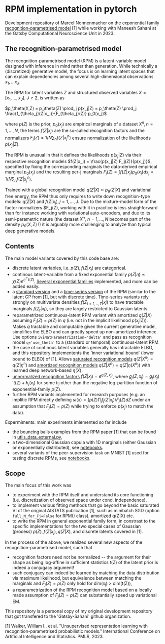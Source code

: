 # RPM implementation in pytorch

Development repository of Marcel Nonnenmacher on the exponential family [recognition-parametrised model](https://proceedings.mlr.press/v206/walker23a.html) [1] while working with Maneesh Sahani at the Gatsby Computational Neuroscience Unit in 2023.

## The recognition-parametrised model

The recognition-parametrised model (RPM) is a latent-variable model designed with inference in mind rather than generation. While technically a (discretized) generative model, the focus is on learning latent spaces that can explain dependencies among several high-dimensional observations $x_1, \ldots x_J$. 

The RPM for latent variables $Z$ and structured observed variables $X = [x_1, \ldots, x_J]$, $J\geq{}2$, is written as 

$p_\theta(X,Z) = p_\theta(Z) \prod_j p(x_j|Z) = p_\theta(Z) \prod_j \frac{f_{\theta_j}(Z|x_j)}{F_{\theta_j}(Z)} p_0(x_j)$

where $p(Z)$ is the prior, $p_0(x_j)$ are empirical marginals of a dataset $X^n, n=1,\ldots, N$, the terms $f(Z|x_j)$ are the so-called recognition factors and the normalizers $F_j(Z) = 1/N \sum_n f(Z|x_j^n)$ ensure normalization of the likelihoods $p(x_j|Z)$.

The RPM is unusual in that it defines the likelihoods $p(x_j|Z)$ via their respective recognition models $f(Z|x_j) = \frac{p(x_j|Z) F_j(Z)}{p(x_j)}$, specified by fixing the corresponding marginals the data-derived empirical marginal $p_0(x_j)$ and the resulting per-j marginals $F_j(Z) = \int f(Z|x_j) p_0(x_j) dx_j = 1/N \sum_n f(Z|x_j^n)$. 

Trained with a global recognition model $q(Z|X) \approx p_\theta(Z|X)$ and variational free energy, the RPM thus only requires to write down recognition-type models: $q(Z|X)$ and $f(Z|x_j), j=1,\ldots,J$. Due to the mixture-model form of the factor normalizers $F_j(Z), working with it in practice is less straighforward than for instance working with variational auto-encoders, and due to its semi-parametric nature (the dataset $X^n$, $n=1,\ldots,N$ becomes part of the density $p_\theta(X,Z)$ !) it is arguably more challenging to analyze than typical deep generative models.

## Contents

The main model variants covered by this code base are:
- discrete latent variables, i.e. $p(Z), f(Z|x_j)$ are categorical. 
- continous latent-variable from a fixed exponential family $p(Z|\eta) \propto \chi(Z) e^{\eta^\top{}t(Z)}$. [Several exponential families](https://github.com/mnonnenm/torchRPM/blob/main/expFam.py) implemented, and more can be added easily.
- a [standard version](https://github.com/mnonnenm/torchRPM/blob/ceac9b6e1c79ca3c2be1dfd0363b411be73f5906/rpm.py#L8) and a [time-series version](https://github.com/mnonnenm/torchRPM/blob/ceac9b6e1c79ca3c2be1dfd0363b411be73f5906/rpm.py#L247) of the RPM (similar to the latent GP from [1], but with discrete time). Time-series variants rely strongly on multivariate densities $f(Z_{t=1,..,T}|xj)$ to have tractable marginals $f(Z_t|xj)$, so they are largely restricted to Gaussian latents.
- reparametrized continuous-latent RPM variant with amortized $q(Z|X)$ assuming $F_j(Z) = p(Z)$ in $q$ (i.e. not in the implicit likelihood $p(x_j|Z)$). Makes $q$ tractable and computable given the current generative model, simplifies the ELBO and can greatly speed up non-amortized inference. Use options ``iviNatParametrization='delta'`` and pass as recognition model ``q='use_theta'`` to a (standard or temporal) continuous-latent RPM.
- the case of continous latent variables generally has intractable ELBO, and this repository implementents the `inner variational bound' (lower bound to ELBO) of [1]. Allows [saturated recognition models](https://github.com/mnonnenm/torchRPM/blob/ceac9b6e1c79ca3c2be1dfd0363b411be73f5906/expFam.py#L139) $q(Z|X^n) = q(Z|\eta^n)$ and [amortized recognition models](https://github.com/mnonnenm/torchRPM/blob/ceac9b6e1c79ca3c2be1dfd0363b411be73f5906/expFam.py#L163) $q(Z|X^n) = q(Z|\eta(X^n))$ with learned deep network-based $\eta(X)$.
- [unnormalized recognition factors](https://github.com/mnonnenm/torchRPM/blob/950deec56cc8a3e5e10dcd3df722b15cbc7abff6/discreteRPM.py#L360) $f(Z|x_j) = e^{g(Z,x_j)}$, where $g_j(Z,x_j) = g_j(x_j)'t(Z) + h_j(x_j)$ for some $h_j$ other than the negative log-partition function of exponential-family $p(Z)$.
- further RPM variants implemented for research purposes (e.g. an implitic RPM directly defining $\omega(x) = \int p(Z) \prod_j f_j(Z|x_j)/F_j(Z) dZ$ under an assumption that $F_j(Z)=p(Z)$ while trying to enforce $p(x_j)$ to match the data).
  
Expermiments: main experiments imlemented so far include 
- the bouncing balls examples from the RPM paper [1] that can be found in [utils_data_external.py](https://github.com/mnonnenm/torchRPM/blob/main/utils_data_external.py), 
- a two-dimensional Gaussian copula with 1D marginals (either Gaussian or exponentially distributed), see [notebooks](https://github.com/mnonnenm/torchRPM/tree/main/notebooks).
- several variants of the peer-supervision task on MNIST [1] used for testing discrete RPMs, see [notebooks](https://github.com/mnonnenm/torchRPM/tree/main/notebooks). 



## Scope

The main focus of this work was 
- to experiment with the RPM itself and understand its core functioning (i.e. discretization of observed space under cond. independence),                                   
- to implement various fitting methods that go beyond the basic saturated VI of the original AISTATS publication [1], such as minibatch SGD (option ``full_N_for_Fj=False`` for RPM() class), amortized q(Z|X) etc. 
- to write the RPM in general exponential family form, in constrast to the specific implementations for the two special cases of Gaussian (process) $p(Z), f(Z|x_j), q(Z|X)$, and discrete latents covered in [1].

In the process of the above, we realized several new aspects of the recognition-parametrised model, such that 
- recognition factors need not be normalized -- the argument for their shape as being log-affine in sufficient statistics $t(Z)$ of the latent prior is indeed a conjugacy argument!
- such conjugacy can indeed be learned by matching the data distribution via maximum likelihood,  but equivalence between matching the marginals and $F_j(Z)=p(Z)$ only hold for dim($x_j$) $>$ dim(t(Z)),
- a reparametrization of the RPM recognition model based on a locally made assumption of $F_j(Z)=p(Z)$ can substantially speed up variational EM.

This repository is a personal copy of my original development repository that got transfered to the 'Gatsby-Sahani' github organization.

[1] Walker, William I., et al. "Unsupervised representation learning with recognition-parametrised probabilistic models." International Conference on Artificial Intelligence and Statistics. PMLR, 2023.
